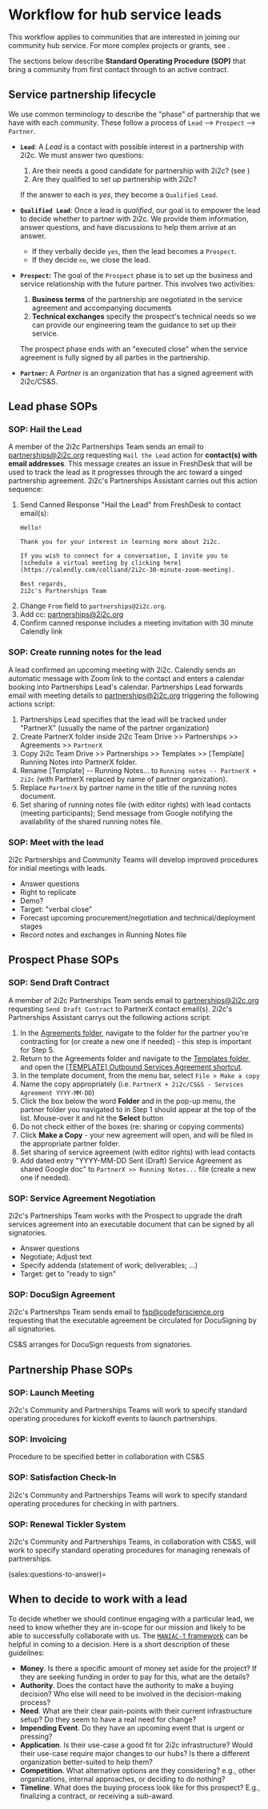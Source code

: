 # Workflow for hub service leads

This workflow applies to communities that are interested in joining our community hub service.
For more complex projects or grants, see [](./grants-and-projects.md).

The sections below describe **Standard Operating Procedure (SOP)** that bring a community from first contact through to an active contract.

## Service partnership lifecycle

We use common terminology to describe the "phase" of partnership that we have with each community.
These follow a process of `Lead` --> `Prospect` --> `Partner`.

- **`Lead`**: A _Lead_ is a contact with possible interest in a partnership with 2i2c.
  We must answer two questions:
  
  1. Are their needs a good candidate for partnership with 2i2c? (see [](#sales:questions-to-answer))
  2. Are they qualified to set up partnership with 2i2c?

  If the answer to each is *yes*, they become a `Qualified Lead`.
- **`Qualified Lead`**:  Once a lead is _qualified_, our goal is to empower the lead to decide whether to partner with 2i2c.
  We provide them information, answer questions, and have discussions to help them arrive at an answer.

  - If they verbally decide `yes`, then the lead becomes a `Prospect`.
  - If they decide `no`, we close the lead.
- **`Prospect`:** The goal of the `Prospect` phase is to set up the business and service relationship with the future partner.
  This involves two activities:
  
  1. **Business terms** of the partnership are negotiated in the service agreement and accompanying documents
  2. **Technical exchanges** specify the prospect's technical needs so we can provide our engineering team the guidance to set up their service.
  
  The prospect phase ends with an "executed close" when the service agreement is fully signed by all parties in the partnership. 
- **`Partner`:** A _Partner_ is an organization that has a signed agreement with 2i2c/CS&S.

## Lead phase SOPs

### SOP: Hail the Lead

A member of the 2i2c Partnerships Team sends an email to partnerships@2i2c.org requesting `Hail the Lead` action for **contact(s) with email addresses**. This message creates an issue in FreshDesk that will be used to track the lead as it progresses through the arc toward a singed partnership agreement. 2i2c's Partnerships Assistant carries out this action sequence:


1. Send Canned Response "Hail the Lead" from FreshDesk to contact email(s):
   ```
   Hello!

   Thank you for your interest in learning more about 2i2c.

   If you wish to connect for a conversation, I invite you to [schedule a virtual meeting by clicking here](https://calendly.com/colliand/2i2c-30-minute-zoom-meeting). 

   Best regards, 
   2i2c's Partnerships Team
   ```
1. Change `From` field to `partnerships@2i2c.org`.
1. Add cc: partnerships@2i2c.org
1. Confirm canned response includes a meeting invitation with 30 minute Calendly link

### SOP: Create running notes for the lead

A lead confirmed an upcoming meeting with 2i2c. Calendly sends an automatic message with Zoom link to the contact and enters a calendar booking into Partnerships Lead's calendar. Partnerships Lead forwards email with meeting details to partnerships@2i2c.org triggering the following actions script:
 
1. Partnerships Lead specifies that the lead will be tracked under "PartnerX" (usually the name of the partner organization)
2. Create PartnerX folder inside 2i2c Team Drive >> Partnerships >> Agreements >> `PartnerX`
3. Copy 2i2c Team Drive >> Partnerships >> Templates >> [Template] Running Notes into PartnerX folder.
4. Rename [Template] -- Running Notes... to `Running notes -- PartnerX + 2i2c` (with PartnerX replaced by name of partner organization).
5. Replace `PartnerX` by partner name in the title of the running notes document.
6. Set sharing of running notes file (with editor rights) with lead contacts (meeting participants); Send message from Google notifying the availability of the shared running notes file. 


### SOP: Meet with the lead

2i2c Partnerships and Community Teams will develop improved procedures for initial meetings with leads.

+ Answer questions
+ Right to replicate
+ Demo?
+ Target: "verbal close"
+ Forecast upcoming procurement/negotiation and technical/deployment stages
+ Record notes and exchanges in Running Notes file

## Prospect Phase SOPs

### SOP: Send Draft Contract

A member of 2i2c Partnerships Team sends email to partnerships@2i2c.org requesting `Send Draft Contract` to PartnerX contact email(s). 2i2c's Partnerships Assistant carrys out the following actions script: 

1. In the [Agreements folder](https://drive.google.com/drive/u/1/folders/1d2N0F0zn3-7wG1FrA_6FHgHtNAyMcJr8), navigate to the folder for the partner you're contracting for (or create a new one if needed) - this step is important for Step 5.
2. Return to the Agreements folder and navigate to the [Templates folder](https://drive.google.com/drive/u/1/folders/1oRFLPChp8J9GpgWpnalF74752oNh9tt8), and open the [[TEMPLATE] Outbound Services Agreement shortcut](https://docs.google.com/document/d/1kPgSddJ_Sob0XcTbkDy5UShIAVKPmm04P9ZLsYiOV20/edit#heading=h.qo34o8p9in1e).
3. In the template document, from the menu bar, select `File > Make a copy`
4. Name the copy appropriately (i.e. `PartnerX + 2i2c/CS&S - Services Agreement YYYY-MM-DD`)
5. Click the box below the word **Folder** and in the pop-up menu, the partner folder you navigated to in Step 1 should appear at the top of the list. Mouse-over it and hit the **Select** button
6. Do not check either of the boxes (re: sharing or copying comments)
7. Click **Make a Copy** - your new agreement will open, and will be filed in the appropriate partner folder.
8. Set sharing of service agreement (with editor rights) with lead contacts
9. Add dated entry "YYYY-MM-DD Sent (Draft) Service Agreement as shared Google doc" to `PartnerX >> Running Notes...` file (create a new one if needed).

### SOP: Service Agreement Negotiation

2i2c's Partnerships Team works with the Prospect to upgrade the draft services agreement into an executable document that can be signed by all signatories. 

+ Answer questions
+ Negotiate; Adjust text
+ Specify addenda (statement of work; deliverables; ...)
+ Target: get to "ready to sign"

### SOP: DocuSign Agreement

2i2c's Partnershps Team sends email to fsp@codeforscience.org requesting that the executable agreement be circulated for DocuSigning by all signatories.

CS&S arranges for DocuSign requests from signatories.

## Partnership Phase SOPs

### SOP: Launch Meeting

2i2c's Community and Partnerships Teams will work to specify standard operating procedures for kickoff events to launch partnerships.

### SOP: Invoicing 

Procedure to be specified better in collaboration with CS&S

### SOP: Satisfaction Check-In

2i2c's Community and Partnerships Teams will work to specify standard operating procedures for checking in with partners.

### SOP: Renewal Tickler System

2i2c's Community and Partnerships Teams, in collaboration with CS&S, will work to specify standard operating procedures for managing renewals of partnerships.

(sales:questions-to-answer)=
## When to decide to work with a lead

To decide whether we should continue engaging with a particular lead, we need to know whether they are in-scope for our mission and likely to be able to successfully collaborate with us.
The [`MANIAC-T` framework](https://xxiibrands.com/sales/qualify-your-sales-leads-with-maniac-t/) can be helpful in coming to a decision. Here is a short description of these guideilnes:

* **Money**. Is there a specific amount of money set aside for the project? If they are seeking funding in order to pay for this, what are the details?
* **Authority**. Does the contact have the authority to make a buying decision? Who else will need to be involved in the decision-making process?
* **Need**. What are their clear pain-points with their current infrastructure setup? Do they seem to have a real need for change?
* **Impending Event**. Do they have an upcoming event that is urgent or pressing?
* **Application**. Is their use-case a good fit for 2i2c infrastructure? Would their use-case require major changes to our hubs? Is there a different organization better-suited to help them?
* **Competition**. What alternative options are they considering? e.g., other organizations, internal approaches, or deciding to do nothing?
* **Timeline**. What does the buying process look like for this prospect? E.g., finalizing a contract, or receiving a sub-award.